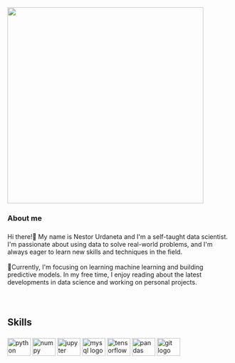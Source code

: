 <img align="left" height="440" src="https://media.giphy.com/media/8tZNZsJfHFllV2HKOv/giphy.gif"  />

###

<br clear="both">

<h3 align="left">About me</h3>

###

<p align="left">Hi there!👋 My name is Nestor Urdaneta and I'm a self-taught data scientist. I'm passionate about using data to solve real-world problems, and I'm always eager to learn new skills and techniques in the field.<br><br>🧠Currently, I'm focusing on learning machine learning and building predictive models. In my free time, I enjoy reading about the latest developments in data science and working on personal projects.</p>

###

<br clear="both">

<h2 align="left">Skills</h2>

###

<div align="left">
  <img src="https://cdn.jsdelivr.net/gh/devicons/devicon/icons/python/python-original.svg" height="40" width="52" alt="python logo"  />
  <img src="https://cdn.jsdelivr.net/gh/devicons/devicon/icons/numpy/numpy-original.svg" height="40" width="52" alt="numpy logo"  />
  <img src="https://cdn.jsdelivr.net/gh/devicons/devicon/icons/jupyter/jupyter-original.svg" height="40" width="52" alt="jupyter logo"  />
  <img src="https://cdn.jsdelivr.net/gh/devicons/devicon/icons/mysql/mysql-original.svg" height="40" width="52" alt="mysql logo"  />
  <img src="https://cdn.jsdelivr.net/gh/devicons/devicon/icons/tensorflow/tensorflow-original.svg" height="40" width="52" alt="tensorflow logo"  />
  <img src="https://cdn.jsdelivr.net/gh/devicons/devicon/icons/pandas/pandas-original.svg" height="40" width="52" alt="pandas logo"  />
  <img src="https://cdn.jsdelivr.net/gh/devicons/devicon/icons/git/git-original.svg" height="40" width="52" alt="git logo"  />
</div>

###
